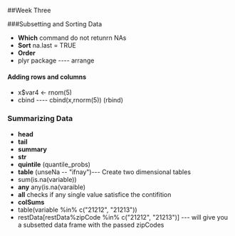##Week Three

###Subsetting and Sorting Data
  * __Which__ command do not retunrn NAs
  * __Sort__ na.last = TRUE
  * __Order__ 
  * plyr package ---- arrange
  
#### Adding rows and columns
  * x$var4 <- rnom(5)
  * cbind ---- cbind(x,rnorm(5))   (rbind)
  
### Summarizing Data
  * __head__
  * __tail__
  * __summary__
  * __str__
  * __quintile__ (quantile_probs)
  * __table__ (unseNa -- "ifnay")--- Create two dimensional tables
  * sum(is.na(variable))
  * __any__  any(is.na(varaible)
  * __all__ checks if any single value satisfice the contifition
  * __colSums__
  * table(variable %in% c("21212", "21213"))
  * restData[restData%zipCode %in% c("21212", "21213")] --- will give you a subsetted data frame with the passed zipCodes
  
